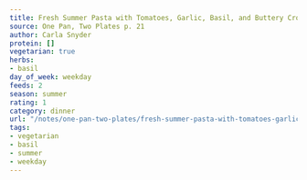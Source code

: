 ```yaml
---
title: Fresh Summer Pasta with Tomatoes, Garlic, Basil, and Buttery Croutons
source: One Pan, Two Plates p. 21
author: Carla Snyder
protein: []
vegetarian: true
herbs:
- basil
day_of_week: weekday
feeds: 2
season: summer
rating: 1
category: dinner
url: "/notes/one-pan-two-plates/fresh-summer-pasta-with-tomatoes-garlic-basil-and-buttery-croutons.html"
tags:
- vegetarian
- basil
- summer
- weekday
---
```



